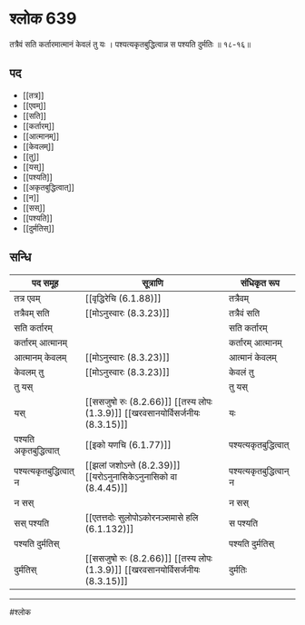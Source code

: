 # श्लोक 639

तत्रैवं सति कर्तारमात्मानं केवलं तु यः ।
पश्यत्यकृतबुद्धित्वान्न स पश्यति दुर्मतिः ॥ १८-१६॥


## पद 

- [[तत्र]]
- [[एवम्]]
- [[सति]]
- [[कर्तारम्]]
- [[आत्मानम्]]
- [[केवलम्]]
- [[तु]]
- [[यस्]]
- [[पश्यति]]
- [[अकृतबुद्धित्वात्]]
- [[न]]
- [[सस्]]
- [[पश्यति]]
- [[दुर्मतिस्]]

## सन्धि

| पद समूह | सूत्राणि | संधिकृत रूप |
| ----- | ----- | ----- |
| तत्र एवम् |  [[वृद्धिरेचि (6.1.88)]] | तत्रैवम् |
| तत्रैवम् सति |  [[मोऽनुस्वारः (8.3.23)]] | तत्रैवं सति |
| सति कर्तारम् |  | सति कर्तारम् |
| कर्तारम् आत्मानम् |  | कर्तारम् आत्मानम् |
| आत्मानम् केवलम् |  [[मोऽनुस्वारः (8.3.23)]] | आत्मानं केवलम् |
| केवलम् तु |  [[मोऽनुस्वारः (8.3.23)]] | केवलं तु |
| तु यस् |  | तु यस् |
| यस् |  [[ससजुषो रुः (8.2.66)]] [[तस्य लोपः (1.3.9)]] [[खरवसानयोर्विसर्जनीयः (8.3.15)]] | यः |
| पश्यति अकृतबुद्धित्वात् |  [[इको यणचि (6.1.77)]] | पश्यत्यकृतबुद्धित्वात् |
| पश्यत्यकृतबुद्धित्वात् न |  [[झलां जशोऽन्ते (8.2.39)]] [[यरोऽनुनासिकेऽनुनासिको वा (8.4.45)]] | पश्यत्यकृतबुद्धित्वान् न |
| न सस् |  | न सस् |
| सस् पश्यति |  [[एतत्तदोः सुलोपोऽकोरनञ्समासे हलि (6.1.132)]] | स पश्यति |
| पश्यति दुर्मतिस् |  | पश्यति दुर्मतिस् |
| दुर्मतिस् |  [[ससजुषो रुः (8.2.66)]] [[तस्य लोपः (1.3.9)]] [[खरवसानयोर्विसर्जनीयः (8.3.15)]] | दुर्मतिः |


---

#श्लोक